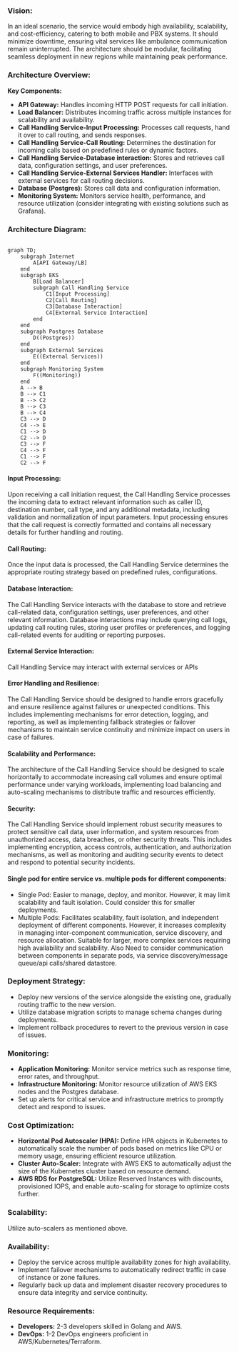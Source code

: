 ### Vision:
In an ideal scenario, the service would embody high availability, scalability, and cost-efficiency, catering to both mobile and PBX systems. It should minimize downtime, ensuring vital services like ambulance communication remain uninterrupted. The architecture should be modular, facilitating seamless deployment in new regions while maintaining peak performance.

### Architecture Overview:
**Key Components:**
- **API Gateway:** Handles incoming HTTP POST requests for call initiation.
- **Load Balancer:** Distributes incoming traffic across multiple instances for scalability and availability.
- **Call Handling Service-Input Processing:** Processes call requests, hand it over to call routing, and sends responses.
- **Call Handling Service-Call Routing:** Determines the destination for incoming calls based on predefined rules or dynamic factors.
- **Call Handling Service-Database interaction:** Stores and retrieves call data, configuration settings, and user preferences.
- **Call Handling Service-External Services Handler:** Interfaces with external services for call routing decisions.
- **Database (Postgres):** Stores call data and configuration information.
- **Monitoring System:** Monitors service health, performance, and resource utilization (consider integrating with existing solutions such as Grafana).

### Architecture Diagram:

```mermaid

graph TD;
    subgraph Internet
        A[API Gateway/LB]
    end    
    subgraph EKS
        B[Load Balancer]
        subgraph Call Handling Service
            C1[Input Processing]
            C2[Call Routing]
            C3[Database Interaction]
            C4[External Service Interaction]
        end
    end
    subgraph Postgres Database
        D((Postgres))
    end
    subgraph External Services
        E((External Services))
    end
    subgraph Monitoring System
        F((Monitoring))
    end
    A --> B
    B --> C1
    B --> C2
    B --> C3
    B --> C4
    C3 --> D
    C4 --> E
    C1 --> D
    C2 --> D
    C3 --> F
    C4 --> F
    C1 --> F
    C2 --> F

```
#### Input Processing:

Upon receiving a call initiation request, the Call Handling Service processes the incoming data to extract relevant information such as caller ID, destination number, call type, and any additional metadata, including validation and normalization of input parameters. Input processing ensures that the call request is correctly formatted and contains all necessary details for further handling and routing.

#### Call Routing:

Once the input data is processed, the Call Handling Service determines the appropriate routing strategy based on predefined rules, configurations.

#### Database Interaction:

The Call Handling Service interacts with the database to store and retrieve call-related data, configuration settings, user preferences, and other relevant information. Database interactions may include querying call logs, updating call routing rules, storing user profiles or preferences, and logging call-related events for auditing or reporting purposes.

#### External Service Interaction:

Call Handling Service may interact with external services or APIs

#### Error Handling and Resilience:

The Call Handling Service should be designed to handle errors gracefully and ensure resilience against failures or unexpected conditions. This includes implementing mechanisms for error detection, logging, and reporting, as well as implementing fallback strategies or failover mechanisms to maintain service continuity and minimize impact on users in case of failures.

#### Scalability and Performance:

The architecture of the Call Handling Service should be designed to scale horizontally to accommodate increasing call volumes and ensure optimal performance under varying workloads, implementing load balancing and auto-scaling mechanisms to distribute traffic and resources efficiently.

#### Security:
The Call Handling Service should implement robust security measures to protect sensitive call data, user information, and system resources from unauthorized access, data breaches, or other security threats. This includes implementing encryption, access controls, authentication, and authorization mechanisms, as well as monitoring and auditing security events to detect and respond to potential security incidents.

#### Single pod for entire service vs. multiple pods for different components:
- Single Pod: Easier to manage, deploy, and monitor. However, it may limit scalability and fault isolation. Could consider this for smaller deployments.
- Multiple Pods: Facilitates scalability, fault isolation, and independent deployment of different components. However, it increases complexity in managing inter-component communication, service discovery, and resource allocation. Suitable for larger, more complex services requiring high availability and scalability. Also Need to consider communication between components in separate pods, via service discovery/message queue/api calls/shared datastore.

### Deployment Strategy:
- Deploy new versions of the service alongside the existing one, gradually routing traffic to the new version.
- Utilize database migration scripts to manage schema changes during deployments.
- Implement rollback procedures to revert to the previous version in case of issues.

### Monitoring:
- **Application Monitoring:** Monitor service metrics such as response time, error rates, and throughput.
- **Infrastructure Monitoring:** Monitor resource utilization of AWS EKS nodes and the Postgres database.
- Set up alerts for critical service and infrastructure metrics to promptly detect and respond to issues.

### Cost Optimization:
- **Horizontal Pod Autoscaler (HPA):** Define HPA objects in Kubernetes to automatically scale the number of pods based on metrics like CPU or memory usage, ensuring efficient resource utilization.
- **Cluster Auto-Scaler:** Integrate with AWS EKS to automatically adjust the size of the Kubernetes cluster based on resource demand.
- **AWS RDS for PostgreSQL:** Utilize Reserved Instances with discounts, provisioned IOPS, and enable auto-scaling for storage to optimize costs further.

### Scalability:
Utilize auto-scalers as mentioned above.

### Availability:
- Deploy the service across multiple availability zones for high availability.
- Implement failover mechanisms to automatically redirect traffic in case of instance or zone failures.
- Regularly back up data and implement disaster recovery procedures to ensure data integrity and service continuity.

### Resource Requirements:
- **Developers:** 2-3 developers skilled in Golang and AWS.
- **DevOps:** 1-2 DevOps engineers proficient in AWS/Kubernetes/Terraform.
